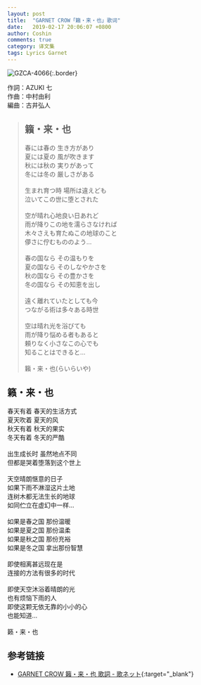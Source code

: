 ```yaml
---
layout: post
title:  "GARNET CROW「籟・来・也」歌词"
date:   2019-02-17 20:06:07 +0800
author: Coshin
comments: true
category: 译文集
tags: Lyrics Garnet
---
```

![GZCA-4066](https://ganekuro.github.io/images/discography/single/GZCA-4066.jpg){:.border}

作詞：AZUKI 七<br>
作曲：中村由利<br>
編曲：古井弘人

<blockquote class="original">
  <h2>籟・来・也</h2>
  <p>
    春には春の 生き方があり<br>
    夏には夏の 風が吹きます<br>
    秋には秋の 実りがあって<br>
    冬には冬の 厳しさがある<br>
    <br>
    生まれ育つ時 場所は違えども<br>
    泣いてこの世に堕とされた<br>
    <br>
    空が晴れ心地良い日あれど<br>
    雨が降りこの地を濡らさなければ<br>
    木々さえも育たぬこの地球のこと<br>
    儚さに佇むもののよう…<br>
    <br>
    春の国なら その温もりを<br>
    夏の国なら そのしなやかさを<br>
    秋の国なら その豊かさを<br>
    冬の国なら その知恵を出し<br>
    <br>
    遠く離れていたとしても今<br>
    つながる術は多々ある時世<br>
    <br>
    空は晴れ光を浴びても<br>
    雨が降り悩める者もあると<br>
    頼りなく小さなこの心でも<br>
    知ることはできると…<br>
    <br>
    籟・来・也(らいらいや)
  </p>
</blockquote>

<div class="translation">
  <h2>籁・来・也</h2>
  <p>
    春天有着 春天的生活方式<br>
    夏天吹着 夏天的风<br>
    秋天有着 秋天的果实<br>
    冬天有着 冬天的严酷<br>
    <br>
    出生成长时 虽然地点不同<br>
    但都是哭着堕落到这个世上<br>
    <br>
    天空晴朗惬意的日子<br>
    如果下雨不淋湿这片土地<br>
    连树木都无法生长的地球<br>
    如同伫立在虚幻中一样…<br>
    <br>
    如果是春之国 那份温暖<br>
    如果是夏之国 那份温柔<br>
    如果是秋之国 那份充裕<br>
    如果是冬之国 拿出那份智慧<br>
    <br>
    即使相离甚远现在是<br>
    连接的方法有很多的时代<br>
    <br>
    即使天空沐浴着晴朗的光<br>
    也有烦恼下雨的人<br>
    即使这颗无依无靠的小小的心<br>
    也能知道…<br>
    <br>
    籁・来・也
  </p>
</div>

## 参考链接

* [GARNET CROW 籟・来・也 歌詞 - 歌ネット](https://www.uta-net.com/song/37482/){:target="_blank"}
